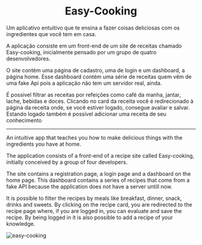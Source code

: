 <h1 align="center">Easy-Cooking</h1>
<p>Um aplicativo entuitivo que te ensina a fazer coisas deliciosas com os ingredientes que você tem em casa.</p>
<p>A aplicação consiste em um front-end de um site de receitas chamado Easy-cooking, inicialmente pensado por um grupo de quatro desenvolvedores.</p>
<p>O site contém uma página de cadastro, uma de login e um dashboard, a página home. Esse dashboard contém uma série de receitas quem vêm de uma fake Api pois a aplicação não tem um servidor real, ainda.</p>
<p>É possível filtrar as receitas por refeições como café da manha, jantar, lache, bebidas e doces. Clicando no card da receita você é redirecionado à página da receita onde, se você estiver logado, consegue avaliar e salvar. Estando logado também é possível adicionar uma receita de seu conhecimento</p>

--------------------------------------------------------------------


<p>An intuitive app that teaches you how to make delicious things with the ingredients you have at home.</p>
<p>The application consists of a front-end of a recipe site called Easy-cooking, initially conceived by a group of four developers.</p>
<p>The site contains a registration page, a login page and a dashboard on the home page. This dashboard contains a series of recipes that come from a fake API because the application does not have a server untill now.</p>
<p>It is possible to filter the recipes by meals like breakfast, dinner, snack, drinks and sweets. By clicking on the recipe card, you are redirected to the recipe page where, if you are logged in, you can evaluate and save the recipe. By being logged in it is also possible to add a recipe of your knowledge.</p>


![easy-cooking](https://user-images.githubusercontent.com/98784118/229953677-bf2d6def-8593-48e7-826f-d3e497d86ce0.gif)
